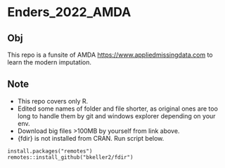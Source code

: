# Enders_2022_AMDA
## Obj
This repo is a funsite of AMDA https://www.appliedmissingdata.com to learn the modern imputation. 
## Note
+ This repo covers only R.  
+ Edited some names of folder and file shorter, as original ones are too long to handle them by git and windows explorer depending on your env.
+ Download big files >100MB by yourself from link above.
+ {fdir} is not installed from CRAN. Run script below.
```
install.packages("remotes")
remotes::install_github("bkeller2/fdir")
```
